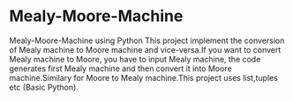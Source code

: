 # Mealy-Moore-Machine
 Mealy-Moore-Machine using Python
This project implement the conversion of Mealy machine to Moore machine and vice-versa.If you want to convert Mealy machine to Moore, you have to input Mealy machine, the code generates first Mealy machine and then convert it into Moore machine.Similary for Moore to Mealy machine.This project uses list,tuples etc (Basic Python).